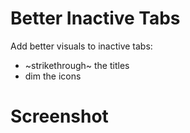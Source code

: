 # Better Inactive Tabs

Add better visuals to inactive tabs:
- ~strikethrough~ the titles
- dim the icons

# Screenshot
